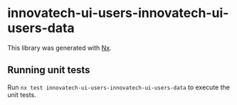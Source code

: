 # innovatech-ui-users-innovatech-ui-users-data

This library was generated with [Nx](https://nx.dev).

## Running unit tests

Run `nx test innovatech-ui-users-innovatech-ui-users-data` to execute the unit tests.
